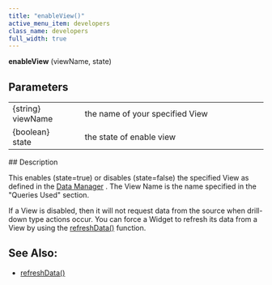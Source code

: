 ```yaml
---
title: "enableView()"
active_menu_item: developers
class_name: developers
full_width: true
---
```



**enableView** (viewName, state)

## Parameters

<table>
<tr>
<td width="144">
{string} viewName

</td>
<td width="10">
</td>
<td width="726">
the name of your specified View

</td>
</tr>
<tr>
<td width="144">
{boolean} state

</td>
<td width="10">
</td>
<td width="726">
the state of enable view

</td>
</tr>
</table>
## Description

This enables (state=true) or disables (state=false) the specified View as defined in the [Data Manager](../../../product-guide/advanced-features/data-integration,-reporting-dashboards/data-section-properties/configuring-the-app-to-access) . The View Name is the name specified in the "Queries Used" section.

If a View is disabled, then it will not request data from the source when drill-down type actions occur. You can force a Widget to refresh its data from a View by using the [refreshData()](../widget-functions/refreshdata) function.

## See Also:

 - [refreshData()](../widget-functions/refreshdata)

